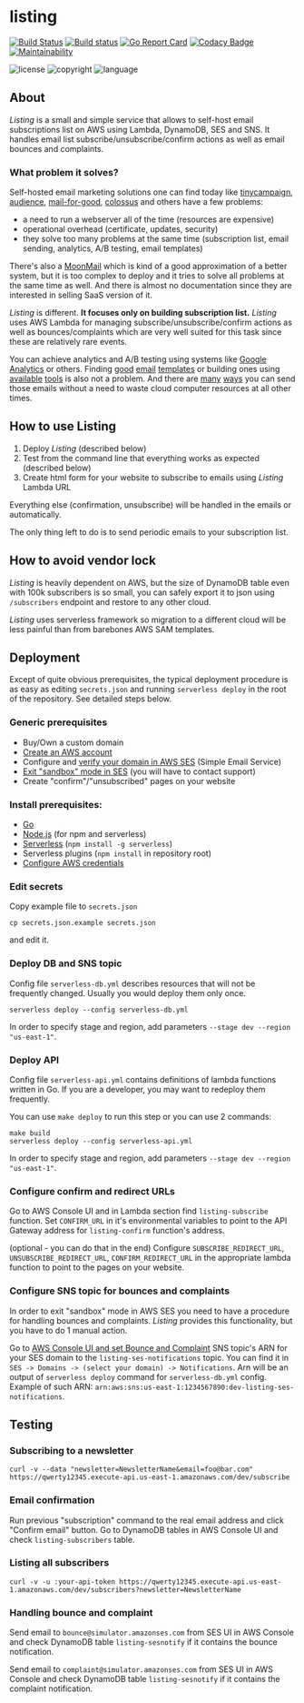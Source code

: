 # listing

[![Build Status](https://travis-ci.org/ribtoks/listing.svg?branch=master)](https://travis-ci.org/ribtoks/listing)
[![Build status](https://ci.appveyor.com/api/projects/status/ypmg5foasuiuf5lh/branch/master?svg=true)](https://ci.appveyor.com/project/Ribtoks/listing/branch/master)
[![Go Report Card](https://goreportcard.com/badge/github.com/ribtoks/listing)](https://goreportcard.com/report/github.com/ribtoks/listing)
[![Codacy Badge](https://api.codacy.com/project/badge/Grade/7ca0882c24314f01afe10bb857449ccb)](https://www.codacy.com/manual/ribtoks/listing?utm_source=github.com&amp;utm_medium=referral&amp;utm_content=ribtoks/listing&amp;utm_campaign=Badge_Grade)
[![Maintainability](https://api.codeclimate.com/v1/badges/084d620cf3ef2f84ce99/maintainability)](https://codeclimate.com/github/ribtoks/listing/maintainability)

![license](https://img.shields.io/badge/license-MIT-blue.svg)
![copyright](https://img.shields.io/badge/%C2%A9-Taras_Kushnir-blue.svg)
![language](https://img.shields.io/badge/language-go-blue.svg)

## About

*Listing* is a small and simple service that allows to self-host email subscriptions list on AWS using Lambda, DynamoDB, SES and SNS. It handles email list subscribe/unsubscribe/confirm actions as well as email bounces and complaints.

### What problem it solves?

Self-hosted email marketing solutions one can find today like [tinycampaign](https://github.com/parkerj/tinycampaign), [audience](https://github.com/aniftyco/audience), [mail-for-good](https://github.com/freeCodeCamp/mail-for-good), [colossus](https://github.com/vitorfs/colossus) and others have a few problems:

*   a need to run a webserver all of the time (resources are expensive)
*   operational overhead (certificate, updates, security)
*   they solve too many problems at the same time (subscription list, email sending, analytics, A/B testing, email templates)

There's also a [MoonMail](https://github.com/MoonMail/MoonMail) which is kind of a good approximation of a better system, but it is too complex to deploy and it tries to solve all problems at the same time as well. And there is almost no documentation since they are interested in selling SaaS version of it.

*Listing* is different. **It focuses only on building subscription list.** *Listing* uses AWS Lambda for managing subscribe/unsubscribe/confirm actions as well as bounces/complaints which are very well suited for this task since these are relatively rare events.

You can achieve analytics and A/B testing using systems like [Google Analytics](https://google.com/analytics) or others. Finding [good](https://github.com/InterNations/antwort) [email](https://github.com/leemunroe/responsive-html-email-template) [templates](https://github.com/mailgun/transactional-email-templates) or building ones using [available](http://mosaico.io/) [tools](https://beefree.io/) is also not a problem. And there are [many](https://github.com/rykov/paperboy) [ways](https://github.com/Circle-gg/thunder-mail) you can send those emails without a need to waste cloud computer resources at all other times.

## How to use Listing

1. Deploy *Listing* (described below)
2. Test from the command line that everything works as expected (described below)
3. Create html form for your website to subscribe to emails using *Listing* Lambda URL

Everything else (confirmation, unsubscribe) will be handled in the emails or automatically.

The only thing left to do is to send periodic emails to your subscription list.

## How to avoid vendor lock

*Listing* is heavily dependent on AWS, but the size of DynamoDB table even with 100k subscribers is so small, you can safely export it to json using `/subscribers` endpoint and restore to any other cloud.

*Listing* uses serverless framework so migration to a different cloud will be less painful than from barebones AWS SAM templates.

## Deployment

Except of quite obvious prerequisites, the typical deployment procedure is as easy as editing `secrets.json` and running `serverless deploy` in the root of the repository. See detailed steps below.

### Generic prerequisites

*   Buy/Own a custom domain
*   [Create an AWS account](https://aws.amazon.com/premiumsupport/knowledge-center/create-and-activate-aws-account/)
*   Configure and [verify your domain in AWS SES](https://docs.aws.amazon.com/ses/latest/DeveloperGuide/verify-domain-procedure.html) (Simple Email Service)
*   [Exit "sandbox" mode in SES](https://docs.aws.amazon.com/ses/latest/DeveloperGuide/request-production-access.html) (you will have to contact support)
*   Create "confirm"/"unsubscribed" pages on your website

### Install prerequisites:

*   [Go](https://golang.org/dl/)
*   [Node.js](https://nodejs.org/en/download/) (for npm and serverless)
*   [Serverless](https://serverless.com/framework/docs/getting-started/) (`npm install -g serverless`)
*   Serverless plugins (`npm install` in repository root)
*   [Configure AWS credentials](https://docs.aws.amazon.com/sdk-for-java/v1/developer-guide/setup-credentials.html)

### Edit secrets

Copy example file to `secrets.json`

`cp secrets.json.example secrets.json`

and edit it.

### Deploy DB and SNS topic

Config file `serverless-db.yml` describes resources that will not be frequently changed. Usually you would deploy them only once.

`serverless deploy --config serverless-db.yml`

In order to specify stage and region, add parameters `--stage dev --region "us-east-1"`.

### Deploy API

Config file `serverless-api.yml` contains definitions of lambda functions written in Go. If you are a developer, you may want to redeploy them frequently.

You can use `make deploy` to run this step or you can use 2 commands:

```
make build
serverless deploy --config serverless-api.yml
```

In order to specify stage and region, add parameters `--stage dev --region "us-east-1"`.

### Configure confirm and redirect URLs

Go to AWS Console UI and in Lambda section find `listing-subscribe` function. Set `CONFIRM_URL` in it's environmental variables to point to the API Gateway address for `listing-confirm` function's address.

(optional - you can do that in the end) Configure `SUBSCRIBE_REDIRECT_URL`, `UNSUBSCRIBE_REDIRECT_URL`, `CONFIRM_REDIRECT_URL` in the appropriate lambda function to point to the pages on your website.

### Configure SNS topic for bounces and complaints

In order to exit "sandbox" mode in AWS SES you need to have a procedure for handling bounces and complaints. *Listing* provides this functionality, but you have to do 1 manual action.

Go to [AWS Console UI and set Bounce and Complaint](https://docs.aws.amazon.com/ses/latest/DeveloperGuide/configure-sns-notifications.html) SNS topic's ARN for your SES domain to the `listing-ses-notifications` topic. You can find it in `SES -> Domains -> (select your domain) -> Notifications`. Arn will be an output of `serverless deploy` command for `serverless-db.yml` config. Example of such ARN: `arn:aws:sns:us-east-1:1234567890:dev-listing-ses-notifications`.

## Testing

### Subscribing to a newsletter

`curl -v --data "newsletter=NewsletterName&email=foo@bar.com" https://qwerty12345.execute-api.us-east-1.amazonaws.com/dev/subscribe`

### Email confirmation

Run previous "subscription" command to the real email address and click "Confirm email" button. Go to DynamoDB tables in AWS Console UI and check `listing-subscribers` table.

### Listing all subscribers

`curl -v -u :your-api-token https://qwerty12345.execute-api.us-east-1.amazonaws.com/dev/subscribers?newsletter=NewsletterName`

### Handling bounce and complaint

Send email to `bounce@simulator.amazonses.com` from SES UI in AWS Console and check DynamoDB table `listing-sesnotify` if it contains the bounce notification.

Send email to `complaint@simulator.amazonses.com` from SES UI in AWS Console and check DynamoDB table `listing-sesnotify` if it contains the complaint notification.
